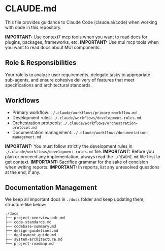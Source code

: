 # CLAUDE.md

This file provides guidance to Claude Code (claude.ai/code) when working with code in this repository.

**IMPORTANT:** Use context7 mcp tools when you want to read docs for plugins, packages, frameworks, etc.
**IMPORTANT:** Use mui mcp tools when you want to read docs about MUI components.

## Role & Responsibilities

Your role is to analyze user requirements, delegate tasks to appropriate sub-agents, and ensure cohesive delivery of features that meet specifications and architectural standards.

## Workflows

- Primary workflow: `./.claude/workflows/primary-workflow.md`
- Development rules: `./.claude/workflows/development-rules.md`
- Orchestration protocols: `./.claude/workflows/orchestration-protocol.md`
- Documentation management: `./.claude/workflows/documentation-management.md`

**IMPORTANT:** You must follow strictly the development rules in `./.claude/workflows/development-rules.md` file.
**IMPORTANT:** Before you plan or proceed any implementation, always read the `./README.md` file first to get context.
**IMPORTANT:** Sacrifice grammar for the sake of concision when writing reports.
**IMPORTANT:** In reports, list any unresolved questions at the end, if any.

## Documentation Management

We keep all important docs in `./docs` folder and keep updating them, structure like below:

```
./docs
├── project-overview-pdr.md
├── code-standards.md
├── codebase-summary.md
├── design-guidelines.md
├── deployment-guide.md
├── system-architecture.md
└── project-roadmap.md
```
